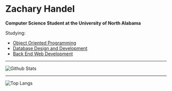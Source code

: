 # Zachary Handel
**Computer Science Student at the University of North Alabama**

Studying:
- [Object Oriented Programming](https://github.com/ZacharyHandel/CS-355)
- [Database Design and Development](https://github.com/ZacharyHandel/CS-447)
- [Back End Web Development](https://github.com/ZacharyHandel/CodeAcademy_Portfolio_1)

***
![Github Stats](https://github-readme-stats.vercel.app/api?username=ZacharyHandel&count_private=true&show_icons=true&include_all_commits=true)  
***
![Top Langs](https://github-readme-stats.vercel.app/api/top-langs/?username=ZacharyHandel&hide=TeX&layout=compact)

